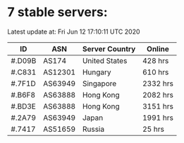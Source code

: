 # 7 stable servers:

Latest update at: Fri Jun 12 17:10:11 UTC 2020

| ID | ASN | Server Country | Online |
| -- | --- | -------------- | ------ |
| #.D09B | AS174 | United States | 428 hrs |
| #.C831 | AS12301 | Hungary | 610 hrs |
| #.7F1D | AS63949 | Singapore | 2332 hrs |
| #.B6F8 | AS63888 | Hong Kong | 2082 hrs |
| #.BD3E | AS63888 | Hong Kong | 3151 hrs |
| #.2A79 | AS63949 | Japan | 1991 hrs |
| #.7417 | AS51659 | Russia | 25 hrs |

